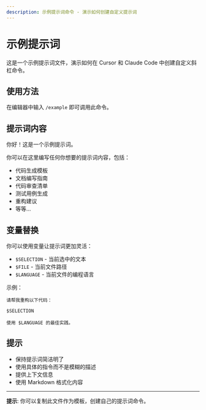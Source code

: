 ```yaml
---
description: 示例提示词命令 - 演示如何创建自定义提示词
---
```


# 示例提示词

这是一个示例提示词文件，演示如何在 Cursor 和 Claude Code 中创建自定义斜杠命令。

## 使用方法

在编辑器中输入 `/example` 即可调用此命令。

## 提示词内容

你好！这是一个示例提示词。

你可以在这里编写任何你想要的提示词内容，包括：

- 代码生成模板
- 文档编写指南
- 代码审查清单
- 测试用例生成
- 重构建议
- 等等...

## 变量替换

你可以使用变量让提示词更加灵活：

- `$SELECTION` - 当前选中的文本
- `$FILE` - 当前文件路径
- `$LANGUAGE` - 当前文件的编程语言

示例：
```
请帮我重构以下代码：

$SELECTION

使用 $LANGUAGE 的最佳实践。
```

## 提示

- 保持提示词简洁明了
- 使用具体的指令而不是模糊的描述
- 提供上下文信息
- 使用 Markdown 格式化内容

---

**提示**: 你可以复制此文件作为模板，创建自己的提示词命令。


